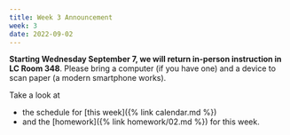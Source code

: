 ```yaml
---
title: Week 3 Announcement
week: 3
date: 2022-09-02
---
```


**Starting Wednesday September 7, we will return in-person 
instruction in LC Room 348**. Please bring a computer (if 
you have one) and a device to scan paper (a modern smartphone 
works). 

Take a look at 
- the schedule for [this week]({% link calendar.md %})
- and the [homework]({% link homework/02.md %}) for this week. 

